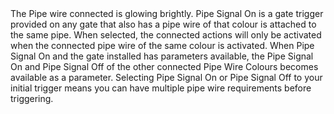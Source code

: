 <lore>
The Pipe wire connected is glowing brightly.
</lore>
<no_lore>
Pipe Signal On is a gate trigger provided on any gate that also has a pipe wire of that colour is attached to the same pipe.
</no_lore>

<chapter name="Requirements"/>
When selected, the connected actions will only be activated when the connected pipe wire of the same colour is activated.

<link to="buildcrafttransport:item/wire"/> 

<chapter name="Parameters"/>
When Pipe Signal On and the gate installed has parameters available, the Pipe Signal On and Pipe Signal Off of the other connected Pipe Wire Colours becomes available as a parameter.
Selecting Pipe Signal On or Pipe Signal Off to your initial trigger means you can have multiple pipe wire requirements before triggering.